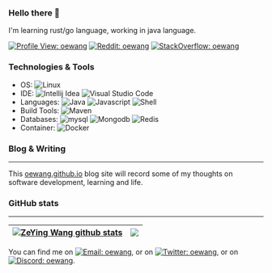 ### Hello there 👋
I'm learning rust/go language, working in java language. 

[![Profile View: oewang](https://komarev.com/ghpvc/?username=oewang&color=2bbc8a)](https://komarev.com/ghpvc/?username=oewang&color=2bbc8a)
[![Reddit: oewang](https://img.shields.io/reddit/user-karma/combined/Repulsive-Reaction-5?style=flat&logo=reddit&logoColor=2bbc8a&color=2bbc8a)](https://www.reddit.com/user/Repulsive-Reaction-5)
[![StackOverflow: oewang](https://img.shields.io/stackexchange/stackoverflow/r/8049155?style=flat&logo=stackoverflow&logoColor=2bbc8a&color=2bbc8a)](https://stackoverflow.com/users/8049155/oewang)

### Technologies & Tools
- OS: 
  ![Linux](https://img.shields.io/badge/OS-Linux-informational?style=flat&logo=linux&logoColor=2bbc8a&color=2bbc8a)
- IDE: 
  ![Intellij Idea](https://img.shields.io/badge/Editor-IntelliJ_IDEA-informational?style=flat&logo=intellij-idea&logoColor=2bbc8a&color=2bbc8a)
  ![Visual Studio Code](https://img.shields.io/badge/Editor-Visual_Studio_Code-informational?style=flat&logo=visual-studio-code&logoColor=2bbc8a&color=2bbc8a)
- Languages: 
  ![Java](https://img.shields.io/badge/Language-Java-informational?style=flat&logo=java&logoColor=2bbc8a&color=2bbc8a)
  ![Javascript](https://img.shields.io/badge/Language-JavaScript-informational?style=flat&logo=javascript&logoColor=2bbc8a&color=2bbc8a)
  ![Shell](https://img.shields.io/badge/Shell-Bash-informational?style=flat&logo=gnu-bash&logoColor=2bbc8a&color=2bbc8a)
- Build Tools: 
  ![Maven](https://img.shields.io/badge/Build_Tools-Maven-informational?style=flat&logo=maven&logoColor=2bbc8a&color=2bbc8a)
- Databases: 
  ![mysql](https://img.shields.io/badge/Databases-MySQL-informational?style=flat&logo=mysql&logoColor=2bbc8a&color=2bbc8a)
  ![Mongodb](https://img.shields.io/badge/Databases-Mongodb-informational?style=flat&logo=mongodb&logoColor=2bbc8a&color=2bbc8a)
  ![Redis](https://img.shields.io/badge/Databases-Redis-informational?style=flat&logo=redis&logoColor=2bbc8a&color=2bbc8a)
- Container: 
  ![Docker](https://img.shields.io/badge/DevOps_Tools-Docker-informational?style=flat&logo=docker&logoColor=2bbc8a&color=2bbc8a)

### Blog & Writing
-------------------
This [oewang.github.io](https://oewang.github.io/) blog site will record some of my thoughts on software development, learning and life.

### GitHub stats
-----------------
| <a href="https://github.com/oewang"><img align="center" src="https://github-readme-stats-git-masterrstaa-rickstaa.vercel.app/api?username=oewang&show_icons=true&include_all_commits=true&theme=buefy&hide_border=true&count_private=true&bg_color=00000000&title_color=2bbc8a&text_color=000000&icon_color=2bbc8a" alt="ZeYing Wang github stats" /></a> | <a href="https://github.com/oewang"><img align="center" src="https://github-readme-stats-git-masterrstaa-rickstaa.vercel.app/api/top-langs/?username=oewang&layout=compact&theme=buefy&hide_border=true&bg_color=00000000&title_color=2bbc8a&text_color=000000&icon_color=2bbc8a" /></a> |
| ------------------ | ------------------ |

You can find me on <a href="mailto:oewang2738@gmail.com">
![Email: oewang](https://img.shields.io/badge/Email-Gmail-informational?style=flat&logo=gmail&logoColor=2bbc8a&color=2bbc8a)</a>, or on [![Twitter: oewang](https://img.shields.io/badge/Chat-Twitter-infomational?style=flat&logo=twitter&logoColor=2bbc8a&color=2bbc8a)](https://twitter.com/issuesWang), or on [![Discord: oewang](https://img.shields.io/badge/Chat-Discord-informational?logo=Discord&style=flat&logoColor=2bbc8a&color=2bbc8a)](https://discord.com/users/550977524490829824).
